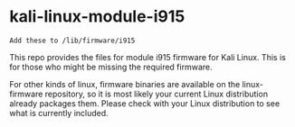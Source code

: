 # kali-linux-module-i915
`Add these to /lib/firmware/i915`

This repo provides the files for module i915 firmware for Kali Linux. This is for those who might be missing the required firmware.

For other kinds of linux, firmware binaries are available on the linux-firmware repository, so it is most likely your current Linux distribution already packages them.  Please check with your Linux distribution to see what is currently included.
